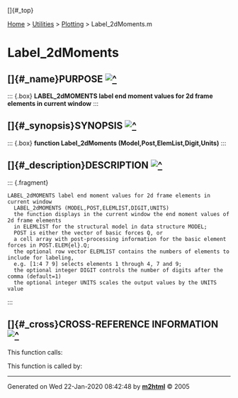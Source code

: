 []{#_top}

<div>

[Home](../../FEDEASLab.html) \> [Utilities](../FEDEASLab.html) \>
[Plotting](FEDEASLab.html) \> Label_2dMoments.m

</div>

# Label_2dMoments

## []{#_name}PURPOSE [![\^](../../up.png)](#_top)

::: {.box}
**LABEL_2dMOMENTS label end moment values for 2d frame elements in
current window**
:::

## []{#_synopsis}SYNOPSIS [![\^](../../up.png)](#_top)

::: {.box}
**function Label_2dMoments (Model,Post,ElemList,Digit,Units)**
:::

## []{#_description}DESCRIPTION [![\^](../../up.png)](#_top)

::: {.fragment}
``` {.comment}
LABEL_2dMOMENTS label end moment values for 2d frame elements in current window
  LABEL_2dMOMENTS (MODEL,POST,ELEMLIST,DIGIT,UNITS)
  the function displays in the current window the end moment values of 2d frame elements
  in ELEMLIST for the structural model in data structure MODEL;
  POST is either the vector of basic forces Q, or
  a cell array with post-processing information for the basic element forces in POST.ELEM{el}.Q;
  the optional row vector ELEMLIST contains the numbers of elements to include for labeling,
  e.g. [1:4 7 9] selects elements 1 through 4, 7 and 9;
  the optional integer DIGIT controls the number of digits after the comma (default=1)
  the optional integer UNITS scales the output values by the UNITS value
```
:::

## []{#_cross}CROSS-REFERENCE INFORMATION [![\^](../../up.png)](#_top)

This function calls:

This function is called by:

------------------------------------------------------------------------

Generated on Wed 22-Jan-2020 08:42:48 by
**[m2html](http://www.artefact.tk/software/matlab/m2html/ "Matlab Documentation in HTML")**
© 2005
